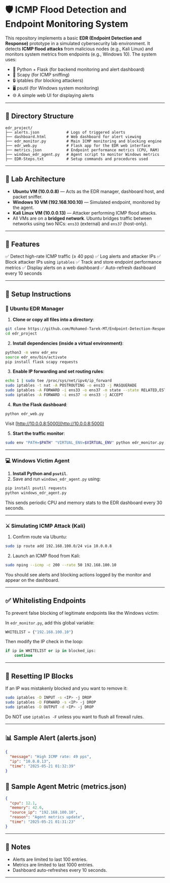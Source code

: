 # 🛡️ ICMP Flood Detection and Endpoint Monitoring System
This repository implements a basic **EDR (Endpoint Detection and Response)** prototype in a simulated cybersecurity lab environment. 
It detects **ICMP flood attacks** from malicious nodes (e.g., Kali Linux) and monitors system metrics from endpoints (e.g., Windows 10). The system uses:

* 🐍 Python + Flask (for backend monitoring and alert dashboard)
* 📡 Scapy (for ICMP sniffing)
* 🔒 iptables (for blocking attackers)
* 🖥️ psutil (for Windows system monitoring)
* 🌐 A simple web UI for displaying alerts

---

## 📁 Directory Structure

```text
edr_project/
├── alerts.json            # Logs of triggered alerts
├── dashboard.html         # Web dashboard for alert viewing
├── edr_monitor.py         # Main ICMP monitoring and blocking engine
├── edr_web.py             # Flask app for the EDR web interface
├── metrics.json           # Endpoint performance metrics (CPU, RAM)
├── windows_edr_agent.py   # Agent script to monitor Windows metrics
├── EDR-Steps.txt          # Setup commands and procedures used
```

---

## 🧪 Lab Architecture

* **Ubuntu VM (10.0.0.8)** — Acts as the EDR manager, dashboard host, and packet sniffer.
* **Windows 10 VM (192.168.100.10)** — Simulated endpoint, monitored by the agent.
* **Kali Linux VM (10.0.0.13)** — Attacker performing ICMP flood attacks.
* All VMs are on a **bridged network**. Ubuntu bridges traffic between networks using two NICs: `ens33` (external) and `ens37` (host-only).

---

## 🚨 Features

✅ Detect high-rate ICMP traffic (≥ 40 pps)
✅ Log alerts and attacker IPs
✅ Block attacker IPs using `iptables`
✅ Track and store endpoint performance metrics
✅ Display alerts on a web dashboard
✅ Auto-refresh dashboard every 10 seconds

---

## 🚀 Setup Instructions

### 🔧 Ubuntu EDR Manager

1. **Clone or copy all files into a directory**:

```bash
git clone https://github.com/Mohamed-Tarek-MT/Endpoint-Detection-Response.git
cd edr_project
```

2. **Install dependencies (inside a virtual environment)**:

```bash
python3 -m venv edr_env
source edr_env/bin/activate
pip install flask scapy requests
```

3. **Enable IP forwarding and set routing rules**:

```bash
echo 1 | sudo tee /proc/sys/net/ipv4/ip_forward
sudo iptables -t nat -A POSTROUTING -o ens33 -j MASQUERADE
sudo iptables -A FORWARD -i ens33 -o ens37 -m state --state RELATED,ESTABLISHED -j ACCEPT
sudo iptables -A FORWARD -i ens37 -o ens33 -j ACCEPT
```

4. **Run the Flask dashboard**:

```bash
python edr_web.py
```

Visit [http://10.0.0.8:5000](http://10.0.0.8:5000)

5. **Start the traffic monitor**:

```bash
sudo env "PATH=$PATH" "VIRTUAL_ENV=$VIRTUAL_ENV" python edr_monitor.py
```

---

### 💻 Windows Victim Agent

1. **Install Python and `psutil`**.
2. Save and run `windows_edr_agent.py` using:

```bash
pip install psutil requests
python windows_edr_agent.py
```

This sends periodic CPU and memory stats to the EDR dashboard every 30 seconds.

---

### ⚔️ Simulating ICMP Attack (Kali)

1. Confirm route via Ubuntu:

```bash
sudo ip route add 192.168.100.0/24 via 10.0.0.8
```

2. Launch an ICMP flood from Kali:

```bash
sudo nping --icmp -c 200 --rate 50 192.168.100.10
```

You should see alerts and blocking actions logged by the monitor and appear on the dashboard.

---

## ✅ Whitelisting Endpoints

To prevent false blocking of legitimate endpoints like the Windows victim:

In `edr_monitor.py`, add this global variable:

```python
WHITELIST = {"192.168.100.10"}
```

Then modify the IP check in the loop:

```python
if ip in WHITELIST or ip in blocked_ips:
    continue
```

---

## 🔁 Resetting IP Blocks

If an IP was mistakenly blocked and you want to remove it:

```bash
sudo iptables -D INPUT -s <IP> -j DROP
sudo iptables -D FORWARD -s <IP> -j DROP
sudo iptables -D OUTPUT -d <IP> -j DROP
```

Do NOT use `iptables -F` unless you want to flush all firewall rules.

---

## 📊 Sample Alert (alerts.json)

```json
{
  "message": "High ICMP rate: 49 pps",
  "ip": "10.0.0.13",
  "time": "2025-05-21 01:32:39"
}
```

## 📡 Sample Agent Metric (metrics.json)

```json
{
  "cpu": 12.1,
  "memory": 42.6,
  "source_ip": "192.168.100.10",
  "reason": "Agent metrics update",
  "time": "2025-05-21 01:31:23"
}
```

---

## 📌 Notes

* Alerts are limited to last 100 entries.
* Metrics are limited to last 1000 entries.
* Dashboard auto-refreshes every 10 seconds.

---
